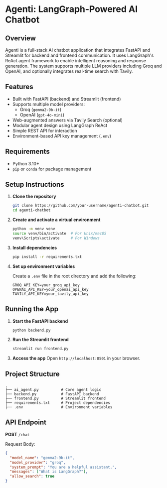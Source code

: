 # Agenti: LangGraph-Powered AI Chatbot

## Overview

Agenti is a full-stack AI chatbot application that integrates FastAPI and Streamlit for backend and frontend communication. It uses LangGraph's ReAct agent framework to enable intelligent reasoning and response generation. The system supports multiple LLM providers including Groq and OpenAI, and optionally integrates real-time search with Tavily.

## Features

- Built with FastAPI (backend) and Streamlit (frontend)
- Supports multiple model providers:
  - Groq (`gemma2-9b-it`)
  - OpenAI (`gpt-4o-mini`)
- Web-augmented answers via Tavily Search (optional)
- Modular agent design using LangGraph ReAct
- Simple REST API for interaction
- Environment-based API key management (`.env`)

## Requirements

- Python 3.10+
- `pip` or `conda` for package management

## Setup Instructions

1. **Clone the repository**
   ```bash
   git clone https://github.com/your-username/agenti-chatbot.git
   cd agenti-chatbot
   ```

2. **Create and activate a virtual environment**
   ```bash
   python -m venv venv
   source venv/bin/activate  # For Unix/macOS
   venv\Scripts\activate     # For Windows
   ```

3. **Install dependencies**
   ```bash
   pip install -r requirements.txt
   ```

4. **Set up environment variables**

   Create a `.env` file in the root directory and add the following:
   ```
   GROQ_API_KEY=your_groq_api_key
   OPENAI_API_KEY=your_openai_api_key
   TAVILY_API_KEY=your_tavily_api_key
   ```

## Running the App

1. **Start the FastAPI backend**
   ```bash
   python backend.py
   ```

2. **Run the Streamlit frontend**
   ```bash
   streamlit run frontend.py
   ```

3. **Access the app**
   Open `http://localhost:8501` in your browser.

## Project Structure

```
.
├── ai_agent.py          # Core agent logic
├── backend.py           # FastAPI backend
├── frontend.py          # Streamlit frontend
├── requirements.txt     # Project dependencies
├── .env                 # Environment variables
```

## API Endpoint

**POST** `/chat`

Request Body:
```json
{
  "model_name": "gemma2-9b-it",
  "model_provider": "groq",
  "system_prompt": "You are a helpful assistant.",
  "messages": ["What is LangGraph?"],
  "allow_search": true
}
```
